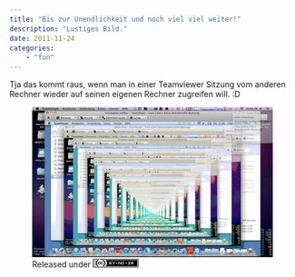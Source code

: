 ```yaml
---
title: "Bis zur Unendlichkeit und noch viel viel weiter!"
description: "Lustiges Bild."
date: 2011-11-24
categories:
    - "fun"
---
```


Tja das kommt raus, wenn man in einer Teamviewer Sitzung vom anderen
Rechner wieder auf seinen eigenen Rechner zugreifen will. :D
<figure>
	<a href="/assets/images/2011-11-24/screenshot.png"><img src="/assets/images/2011-11-24/screenshot.png" alt=""></a>
	<figcaption>Released under <a href="http://creativecommons.org/licenses/by-nc-sa/3.0/"><img id="cc" src="/assets/images/cc/by-nc-sa.png" alt=""></a></figcaption>
</figure>




